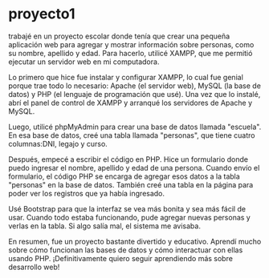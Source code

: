 # proyecto1
trabajé en un proyecto escolar donde tenía que crear una pequeña aplicación web para agregar y mostrar información sobre personas, como su nombre, apellido y edad. Para hacerlo, utilicé XAMPP, que me permitió ejecutar un servidor web en mi computadora.

Lo primero que hice fue instalar y configurar XAMPP, lo cual fue genial porque trae todo lo necesario: Apache (el servidor web), MySQL (la base de datos) y PHP (el lenguaje de programación que usé). Una vez que lo instalé, abrí el panel de control de XAMPP y arranqué los servidores de Apache y MySQL.

Luego, utilicé phpMyAdmin para crear una base de datos llamada "escuela". En esa base de datos, creé una tabla llamada "personas", que tiene cuatro columnas:DNI, legajo y curso.

Después, empecé a escribir el código en PHP. Hice un formulario donde puedo ingresar el nombre, apellido y edad de una persona. Cuando envío el formulario, el código PHP se encarga de agregar esos datos a la tabla "personas" en la base de datos. También creé una tabla en la página para poder ver los registros que ya había ingresado.

Usé Bootstrap para que la interfaz se vea más bonita y sea más fácil de usar. Cuando todo estaba funcionando, pude agregar nuevas personas y verlas en la tabla. Si algo salía mal, el sistema me avisaba.

En resumen, fue un proyecto bastante divertido y educativo. Aprendí mucho sobre cómo funcionan las bases de datos y cómo interactuar con ellas usando PHP. ¡Definitivamente quiero seguir aprendiendo más sobre desarrollo web!
